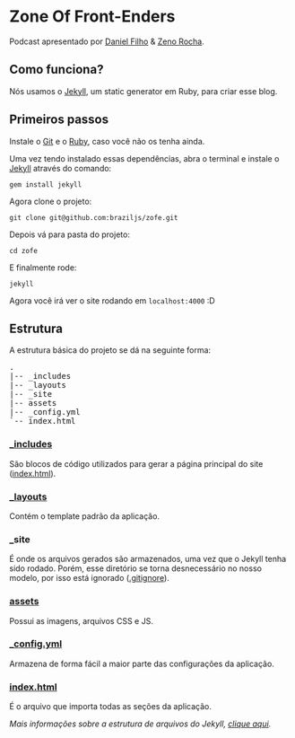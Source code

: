# Zone Of Front-Enders

Podcast apresentado por [Daniel Filho](http://github.com/danielfilho) & [Zeno Rocha](http://github.com/zenorocha).

## Como funciona?

Nós usamos o [Jekyll](http://jekyllrb.com/), um static generator em Ruby, para criar esse blog.

## Primeiros passos

Instale o [Git](http://git-scm.com/downloads) e o [Ruby](http://www.ruby-lang.org/pt/downloads/), caso você não os tenha ainda.

Uma vez tendo instalado essas dependências, abra o terminal e instale o [Jekyll](http://jekyllrb.com/) através do comando:

	gem install jekyll

Agora clone o projeto:

	git clone git@github.com:braziljs/zofe.git

Depois vá para pasta do projeto:

	cd zofe

E finalmente rode:

	jekyll

Agora você irá ver o site rodando em `localhost:4000` :D

## Estrutura

A estrutura básica do projeto se dá na seguinte forma:

<pre>
.
|-- _includes
|-- _layouts
|-- _site
|-- assets
|-- _config.yml
`-- index.html
</pre>

### [_includes](https://github.com/braziljs/zofe/tree/master/_includes)

São blocos de código utilizados para gerar a página principal do site ([index.html](https://github.com/braziljs/zofe/blob/master/index.html)).

### [_layouts](https://github.com/braziljs/zofe/tree/master/_layouts)

Contém o template padrão da aplicação.

### _site

É onde os arquivos gerados são armazenados, uma vez que o Jekyll tenha sido rodado. Porém, esse diretório se torna desnecessário no nosso modelo, por isso está ignorado ([.gitignore](https://github.com/braziljs/zofe/blob/master/.gitignore)).

### [assets](https://github.com/braziljs/zofe/tree/master/assets)

Possui as imagens, arquivos CSS e JS.

### [_config.yml](https://github.com/braziljs/zofe/blob/master/_config.yml)

Armazena de forma fácil a maior parte das configurações da aplicação.

### [index.html](https://github.com/braziljs/zofe/blob/master/index.html)

É o arquivo que importa todas as seções da aplicação.

*Mais informações sobre a estrutura de arquivos do Jekyll, [clique aqui](https://github.com/mojombo/jekyll/wiki/Usage).*
